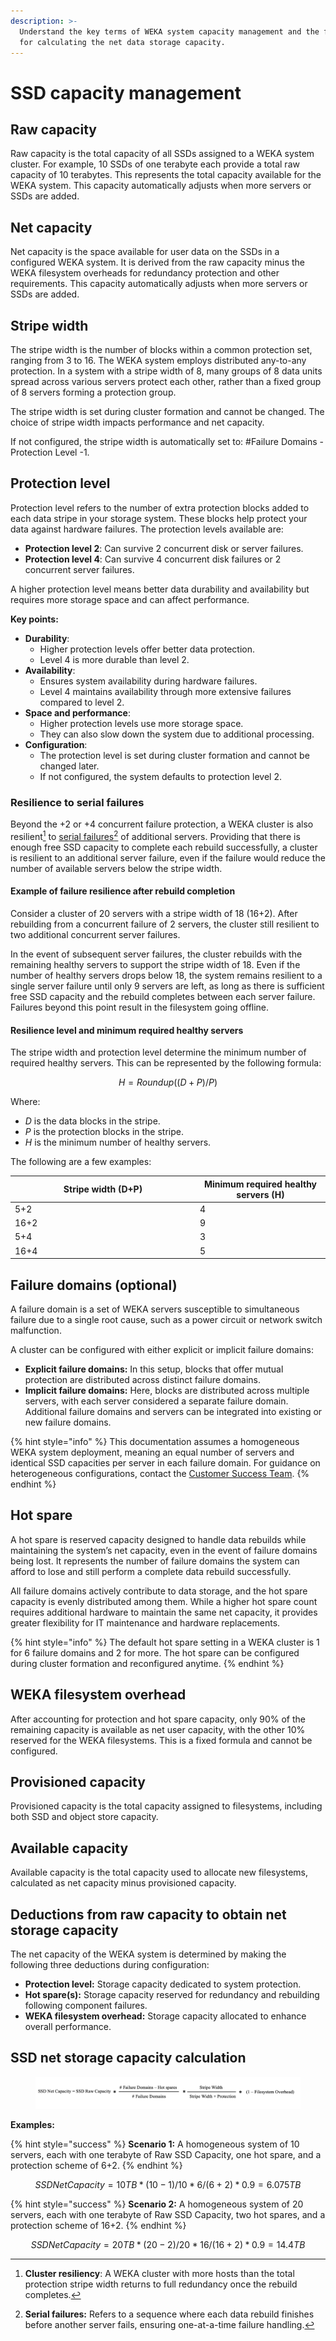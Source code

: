 ```yaml
---
description: >-
  Understand the key terms of WEKA system capacity management and the formula
  for calculating the net data storage capacity.
---
```


# SSD capacity management

## Raw capacity

Raw capacity is the total capacity of all SSDs assigned to a WEKA system cluster. For example, 10 SSDs of one terabyte each provide a total raw capacity of 10 terabytes. This represents the total capacity available for the WEKA system. This capacity automatically adjusts when more servers or SSDs are added.

## Net capacity

Net capacity is the space available for user data on the SSDs in a configured WEKA system. It is derived from the raw capacity minus the WEKA filesystem overheads for redundancy protection and other requirements. This capacity automatically adjusts when more servers or SSDs are added.

## Stripe width

The stripe width is the number of blocks within a common protection set, ranging from 3 to 16. The WEKA system employs distributed any-to-any protection. In a system with a stripe width of 8, many groups of 8 data units spread across various servers protect each other, rather than a fixed group of 8 servers forming a protection group.

The stripe width is set during cluster formation and cannot be changed. The choice of stripe width impacts performance and net capacity.

If not configured, the stripe width is automatically set to: #Failure Domains - Protection Level -1.

## Protection level

Protection level refers to the number of extra protection blocks added to each data stripe in your storage system. These blocks help protect your data against hardware failures. The protection levels available are:

* **Protection level 2**: Can survive 2 concurrent disk or server failures.
* **Protection level 4**: Can survive 4 concurrent disk failures or 2 concurrent server failures.

A higher protection level means better data durability and availability but requires more storage space and can affect performance.

**Key points:**

* **Durability**:
  * Higher protection levels offer better data protection.
  * Level 4 is more durable than level 2.
* **Availability**:
  * Ensures system availability during hardware failures.
  * Level 4 maintains availability through more extensive failures compared to level 2.
* **Space and performance**:
  * Higher protection levels use more storage space.
  * They can also slow down the system due to additional processing.
* **Configuration**:
  * The protection level is set during cluster formation and cannot be changed later.
  * If not configured, the system defaults to protection level 2.

### Resilience to serial failures

Beyond the +2 or +4 concurrent failure protection, a WEKA cluster is also resilient[^1] to [serial failures](#user-content-fn-2)[^2] of additional servers. Providing that there is enough free SSD capacity to complete each rebuild successfully, a cluster is resilient to an additional server failure, even if the failure would reduce the number of available servers below the stripe width.

#### **Example of failure resilience after rebuild completion**

Consider a cluster of 20 servers with a stripe width of 18 (16+2). After rebuilding from a concurrent failure of 2 servers, the cluster still resilient to two additional concurrent server failures.

In the event of subsequent server failures, the cluster rebuilds with the remaining healthy servers to support the stripe width of 18. Even if the number of healthy servers drops below 18, the system remains resilient to a single server failure until only 9 servers are left, as long as there is sufficient free SSD capacity and the rebuild completes between each server failure. Failures beyond this point result in the filesystem going offline.

#### Resilience level and minimum required healthy servers

The stripe width and protection level determine the minimum number of required healthy servers. This can be represented by the following formula:

$$
H = Roundup((D+P)/P)
$$

Where:

* _D_ is the data blocks in the stripe.
* _P_ is the protection blocks in the stripe.
* _H_ is the minimum number of healthy servers.

The following are a few examples:

<table><thead><tr><th width="282">Stripe width (D+P)</th><th>Minimum required healthy servers (H)</th></tr></thead><tbody><tr><td>5+2</td><td>4</td></tr><tr><td>16+2</td><td>9</td></tr><tr><td>5+4</td><td>3</td></tr><tr><td>16+4</td><td>5</td></tr></tbody></table>

## Failure domains (optional)

A failure domain is a set of WEKA servers susceptible to simultaneous failure due to a single root cause, such as a power circuit or network switch malfunction.

A cluster can be configured with either explicit or implicit failure domains:

* **Explicit failure domains:** In this setup, blocks that offer mutual protection are distributed across distinct failure domains.
* **Implicit failure domains:** Here, blocks are distributed across multiple servers, with each server considered a separate failure domain. Additional failure domains and servers can be integrated into existing or new failure domains.

{% hint style="info" %}
This documentation assumes a homogeneous WEKA system deployment, meaning an equal number of servers and identical SSD capacities per server in each failure domain. For guidance on heterogeneous configurations, contact the [Customer Success Team](../support/getting-support-for-your-weka-system.md#contact-customer-success-team).
{% endhint %}

## Hot spare

A hot spare is reserved capacity designed to handle data rebuilds while maintaining the system’s net capacity, even in the event of failure domains being lost. It represents the number of failure domains the system can afford to lose and still perform a complete data rebuild successfully.

All failure domains actively contribute to data storage, and the hot spare capacity is evenly distributed among them. While a higher hot spare count requires additional hardware to maintain the same net capacity, it provides greater flexibility for IT maintenance and hardware replacements.

{% hint style="info" %}
The default hot spare setting in a WEKA cluster is 1 for 6 failure domains and 2 for more⁠⁠. The hot spare can be configured during cluster formation and reconfigured anytime.
{% endhint %}

## WEKA filesystem overhead

After accounting for protection and hot spare capacity, only 90% of the remaining capacity is available as net user capacity, with the other 10% reserved for the WEKA filesystems. This is a fixed formula and cannot be configured.

## Provisioned capacity

Provisioned capacity is the total capacity assigned to filesystems, including both SSD and object store capacity.

## Available capacity

Available capacity is the total capacity used to allocate new filesystems, calculated as net capacity minus provisioned capacity.

## Deductions from raw capacity to obtain net storage capacity

The net capacity of the WEKA system is determined by making the following three deductions during configuration:

* **Protection level:** Storage capacity dedicated to system protection.
* **Hot spare(s):** Storage capacity reserved for redundancy and rebuilding following component failures.
* **WEKA filesystem overhead:** Storage capacity allocated to enhance overall performance.&#x20;

## SSD net storage capacity calculation

<figure><img src="../.gitbook/assets/NetSSD_Capacity_Formula_with_Failure_Domains.png" alt=""><figcaption></figcaption></figure>

**Examples:**

{% hint style="success" %}
**Scenario 1:** A homogeneous system of 10 servers, each with one terabyte of Raw SSD Capacity, one hot spare, and a protection scheme of 6+2.
{% endhint %}

$$
SSD Net Capacity = 10 TB * (10-1) / 10 * 6/(6+2) * 0.9 = 6.075 TB
$$

{% hint style="success" %}
**Scenario 2:** A homogeneous system of 20 servers, each with one terabyte of Raw SSD Capacity, two hot spares, and a protection scheme of 16+2.
{% endhint %}

$$
SSD Net Capacity = 20 TB * (20-2) / 20 * 16/(16+2) * 0.9 = 14.4 TB
$$

[^1]: **Cluster resiliency**: A WEKA cluster with more hosts than the total protection stripe width returns to full redundancy once the rebuild completes.

[^2]: **Serial failures:** Refers to a sequence where each data rebuild finishes before another server fails, ensuring one-at-a-time failure handling.
